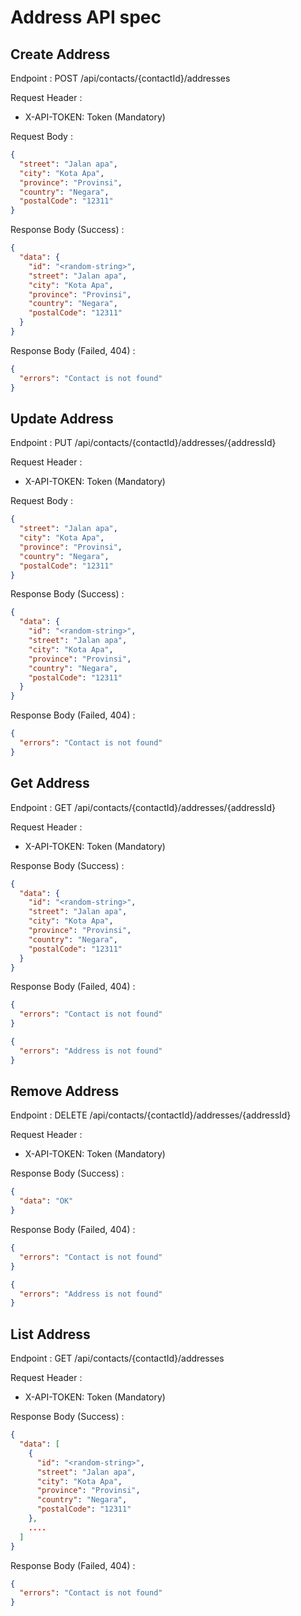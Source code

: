 # Address API spec

## Create Address

Endpoint : POST /api/contacts/{contactId}/addresses

Request Header :
- X-API-TOKEN: Token (Mandatory)

Request Body :

```json
{
  "street": "Jalan apa",
  "city": "Kota Apa",
  "province": "Provinsi",
  "country": "Negara",
  "postalCode": "12311"
}
```

Response Body (Success) :

```json
{
  "data": {
    "id": "<random-string>",
    "street": "Jalan apa",
    "city": "Kota Apa",
    "province": "Provinsi",
    "country": "Negara",
    "postalCode": "12311"
  }
}
```

Response Body (Failed, 404) :

```json
{
  "errors": "Contact is not found" 
}
```

## Update Address

Endpoint : PUT /api/contacts/{contactId}/addresses/{addressId}

Request Header :
- X-API-TOKEN: Token (Mandatory)

Request Body :

```json
{
  "street": "Jalan apa",
  "city": "Kota Apa",
  "province": "Provinsi",
  "country": "Negara",
  "postalCode": "12311"
}
```

Response Body (Success) :

```json
{
  "data": {
    "id": "<random-string>",
    "street": "Jalan apa",
    "city": "Kota Apa",
    "province": "Provinsi",
    "country": "Negara",
    "postalCode": "12311"
  }
}
```

Response Body (Failed, 404) :

```json
{
  "errors": "Contact is not found" 
}
```

## Get Address

Endpoint : GET /api/contacts/{contactId}/addresses/{addressId}

Request Header :
- X-API-TOKEN: Token (Mandatory)

Response Body (Success) :

```json
{
  "data": {
    "id": "<random-string>",
    "street": "Jalan apa",
    "city": "Kota Apa",
    "province": "Provinsi",
    "country": "Negara",
    "postalCode": "12311"
  }
}
```

Response Body (Failed, 404) :

```json
{
  "errors": "Contact is not found" 
}
```

```json
{
  "errors": "Address is not found"
}
```

## Remove Address

Endpoint : DELETE /api/contacts/{contactId}/addresses/{addressId}

Request Header :
- X-API-TOKEN: Token (Mandatory)
 
Response Body (Success) :
```json
{
  "data": "OK"
}
```

Response Body (Failed, 404) :

```json
{
  "errors": "Contact is not found" 
}
```

```json
{
  "errors": "Address is not found"
}
```

## List Address

Endpoint : GET /api/contacts/{contactId}/addresses

Request Header :
- X-API-TOKEN: Token (Mandatory)

Response Body (Success) :

```json
{
  "data": [
    {
      "id": "<random-string>",
      "street": "Jalan apa",
      "city": "Kota Apa",
      "province": "Provinsi",
      "country": "Negara",
      "postalCode": "12311"
    },
    ....
  ]
}
```

Response Body (Failed, 404) :

```json
{
  "errors": "Contact is not found" 
}
```

